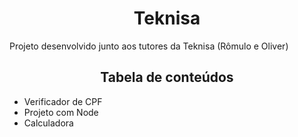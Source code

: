 <h1 align="center">Teknisa</h1>

Projeto desenvolvido junto aos tutores da Teknisa (Rômulo e Oliver)

<h2 align="center">Tabela de conteúdos</h2>

<!--ts-->
   * Verificador de CPF
   * Projeto com Node
   * Calculadora
<!--te-->

